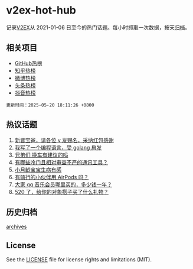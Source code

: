 # v2ex-hot-hub

 记录[V2EX](https://www.v2ex.com/)从 2021-01-06 日至今的热门话题。每小时抓取一次数据，按天[归档](archives)。
 
 ## 相关项目

- [GitHub热榜](https://github.com/snaildev/github-hot-hub)
- [知乎热榜](https://github.com/snaildev/zhihu-hot-hub)
- [微博热榜](https://github.com/snaildev/weibo-hot-hub)
- [头条热榜](https://github.com/snaildev/toutiao-hot-hub)
- [抖音热榜](https://github.com/snaildev/douyin-hot-hub)


 `更新时间：2025-05-20 18:11:26 +0800`

## 热议话题

1. [新晋宝爸，请各位 v 友赐名，采纳红包感谢](https://www.v2ex.com/t/1132986)
1. [我写了一个编程语言，受 golang 启发](https://www.v2ex.com/t/1132910)
1. [兄弟们 换车有建议的吗](https://www.v2ex.com/t/1132909)
1. [有哪些冷门且相对审查不严的通讯工具？](https://www.v2ex.com/t/1132897)
1. [小月龄宝宝生病有感](https://www.v2ex.com/t/1132842)
1. [有骑行的小伙伴用 AirPods 吗？](https://www.v2ex.com/t/1132899)
1. [大家 qq 音乐会员哪里买的，多少钱一年？](https://www.v2ex.com/t/1132902)
1. [520 了，给你的对象搭子买了什么礼物？](https://www.v2ex.com/t/1132980)

## 历史归档

[archives](archives)

## License

See the [LICENSE](LICENSE) file for license rights and limitations (MIT).
